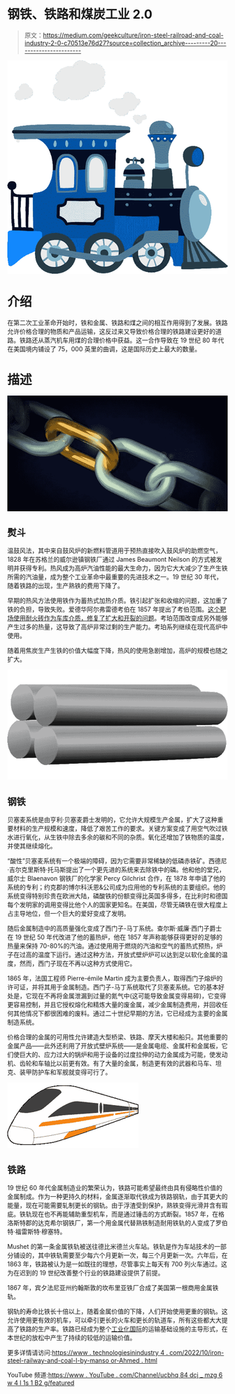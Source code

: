 # 钢铁、铁路和煤炭工业 2.0

> 原文：<https://medium.com/geekculture/iron-steel-railroad-and-coal-industry-2-0-c70513e76d27?source=collection_archive---------20----------------------->

![](img/4fbc959a0472e6769399715f8902ba2e.png)

# 介绍

在第二次工业革命开始时，铁和金属、铁路和煤之间的相互作用得到了发展。铁路允许价格合理的物质和产品运输，这反过来又导致价格合理的铁路建设更好的道路。铁路还从蒸汽机车用煤的合理价格中获益。这一合作导致在 19 世纪 80 年代在美国境内铺设了 75，000 英里的曲调，这是国际历史上最大的数量。

# 描述

![](img/8f5c53fe0f7657c25be01ec4a0449ef0.png)

## 熨斗

温鼓风法，其中来自鼓风炉的新燃料管道用于预热直接吹入鼓风炉的助燃空气，1828 年在苏格兰的威尔逊镇钢铁厂通过 James Beaumont Neilson 的方式被发明并获得专利。热风成为高炉汽油性能的最大生命力，因为它大大减少了生产生铁所需的汽油量，成为整个工业革命中最重要的先进技术之一。19 世纪 30 年代，随着铁路的出现，生产熟铁的费用下降了。

早期的热风方法使用铁作为蓄热式加热介质。铁引起扩张和收缩的问题，这加重了铁的负担，导致失败。爱德华阿尔弗雷德考伯在 1857 年提出了考伯范围。[这个靶场使用耐火砖作为车库介质，修复了扩大和开裂的问题](https://www.technologiesinindustry4.com/2022/09/piecework-and-assembly-line-industry-2-0.html)。考珀范围改变成另外能够产生过多的热量，这导致了高炉非常过剩的生产能力。考珀系列继续在现代高炉中使用。

随着用焦炭生产生铁的价值大幅度下降，热风的使用急剧增加，高炉的规模也随之扩大。

![](img/b3c59be03fb194fb97508417787c77fd.png)

## 钢铁

贝塞麦系统是由亨利·贝塞麦爵士发明的，它允许大规模生产金属，扩大了这种重要材料的生产规模和速度，降低了艰苦工作的要求。关键方案变成了用空气吹过铁水进行氧化，从生铁中除去多余的碳和不同的杂质。氧化还增加了铁物质的温度，并使其继续熔化。

“酸性”贝塞麦系统有一个极端的障碍，因为它需要非常稀缺的低磷赤铁矿。西德尼·吉尔克里斯特·托马斯提出了一个更先进的系统来去除铁中的磷。他和他的堂兄，威尔士 Blaenavon 钢铁厂的化学家 Percy Gilchrist 合作，在 1878 年申请了他的系统的专利；约克郡的博尔科沃恩&公司成为应用他的专利系统的主要组织。他的系统变得特别珍贵在欧洲大陆，磷酸铁的份额变得比英国多得多，在比利时和德国每个发明家的调用变得比他个人的国家更知名。在美国，尽管无磷铁在很大程度上占主导地位，但一个巨大的爱好变成了发明。

随后金属制造中的高质量强化变成了西门子-马丁系统。查尔斯·威廉·西门子爵士在 19 世纪 50 年代改进了他的蓄热炉，他在 1857 年声称能够获得更好的足够的热量来保持 70-80%的汽油。通过使用用于燃烧的汽油和空气的蓄热式预热，炉子在过高的温度下运行。通过这种方法，开放式壁炉炉可以达到足以软化金属的温度，然而，西门子现在不再以这种方式使用它。

1865 年，法国工程师 Pierre-émile Martin 成为主要负责人，取得西门子熔炉的许可证，并将其用于金属制造。西门子-马丁系统取代了贝塞麦系统。它的基本好处是，它现在不再将金属泄漏到过量的氮气中(这可能导致金属变得易碎)，它变得更容易控制，并且它授权熔化和精炼大量的废金属，减少金属制造费用，并回收任何其他情况下都很困难的废料。通过二十世纪早期的方法，它已经成为主要的金属制造系统。

价格合理的金属的可用性允许建造大型桥梁、铁路、摩天大楼和船只。其他重要的金属产品——此外还利用了开放式壁炉系统——是金属电缆、金属杆和金属板，它们使巨大的、应力过大的锅炉和用于设备的过度拉伸的动力金属成为可能，使发动机、齿轮和车轴比以前更有效。有了大量的金属，制造更有效的武器和马车、坦克、装甲防护车和军舰就变得可行了。

![](img/6c43c545e0801723929f8f3210db0c98.png)

## 铁路

19 世纪 60 年代金属制造业的繁荣认为，铁路可能希望最终由具有侵略性价值的金属制成。作为一种更持久的材料，金属逐渐取代铁成为铁路钢轨，由于其更大的能量，现在可能需要轧制更长的钢轨。由于浮渣受到保护，熟铁变得光滑并含有瑕疵。铁轨现在也不再能辅助重型机车，而是通过锤击的方式断裂。1857 年，在格洛斯特郡的达克希尔钢铁厂，第一个用金属代替熟铁制造耐用铁轨的人变成了罗伯特·福雷斯特·穆塞特。

Mushet 的第一条金属铁轨被送往德比米德兰火车站。铁轨是作为车站技术的一部分铺设的，其中铁轨需要至少每六个月更新一次，每三个月更新一次。六年后，在 1863 年，铁路被认为是一如既往的理想，尽管事实上每天有 700 列火车通过。这为在迟到的 19 世纪改善整个行业的铁路建设提供了前提。

1867 年，宾夕法尼亚州约翰斯敦的坎布里亚铁厂合成了美国第一根商用金属铁轨。

钢轨的寿命比铁长十倍以上，随着金属价值的下降，人们开始使用更重的钢轨。这允许使用更有效的机车，可以牵引更长的火车和更长的轨道车，所有这些都大大提高了铁路的生产率。铁路已经成为整个[工业化国际](https://www.technologiesinindustry4.com/2022/09/piecework-and-assembly-line-industry-2-0.html)的运输基础设施的主导形式，在本世纪的放松中产生了持续的较低的运输价值。

更多详情请访问:[https://www . technologiesinindustry 4 . com/2022/10/iron-steel-railway-and-coal-I-by-manso or-Ahmed . html](https://www.technologiesinindustry4.com/2022/10/iron-steel-railroad-and-coal-i-by-mansoor-ahmed.html)

YouTube 频道:[https://www . YouTube . com/Channel/ucbhq 84 dcj _ mzg 6 w 4 l 1s 1 B2 g/featured](https://www.youtube.com/channel/UCbHQ84DcJ_mZG6W4L1S1b2g/featured)